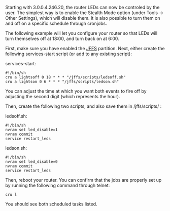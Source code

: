 Starting with 3.0.0.4.246.20, the router LEDs can now be controled by the user.  The simplest way is to enable the Stealth Mode option (under Tools -> Other Settings), which will disable them.  It is also possible to turn them on and off on a specific schedule through cronjobs.

The following example will let you configure your router so that LEDs will turn themselves off at 18:00, and turn back on at 6:00.

First, make sure you have enabled the [JFFS](https://github.com/RMerl/asuswrt-merlin/wiki/JFFS) partition.  Next, either create the following services-start script (or add to any existing script):

services-start:
```
#!/bin/sh
cru a lightsoff 0 18 * * * "/jffs/scripts/ledsoff.sh"
cru a lightson 0 6 * * * "/jffs/scripts/ledson.sh"
```
You can adjust the time at which you want both events to fire off by adjusting the second digit (which represents the hour).

Then, create the following two scripts, and also save them in /jffs/scripts/ :

ledsoff.sh:
```
#!/bin/sh
nvram set led_disable=1
nvram commit
service restart_leds
```

ledson.sh:
```
#!/bin/sh
nvram set led_disable=0
nvram commit
service restart_leds
```

Then, reboot your router.  You can confirm that the jobs are properly set up by running the following command through telnet:

```
cru l
```

You should see both scheduled tasks listed.
